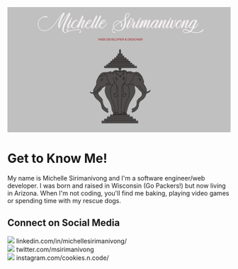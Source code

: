<!--
**MicheSi/MicheSi** is a ✨ _special_ ✨ repository because its `README.md` (this file) appears on your GitHub profile.

Here are some ideas to get you started:

- 🔭 I’m currently working on ...
- 🌱 I’m currently learning ...
- 👯 I’m looking to collaborate on ...
- 🤔 I’m looking for help with ...
- 💬 Ask me about ...
- 📫 How to reach me: ...
- 😄 Pronouns: ...
- ⚡ Fun fact: ...
-->
[![Header](header.png)](https://michellesirimanivong.com)

# Get to Know Me!

My name is Michelle Sirimanivong and I'm a software engineer/web developer. I was born and raised in Wisconsin (Go Packers!) but now living in Arizona. When I'm not coding, you'll find me baking, playing video games or spending time with my rescue dogs.  

## Connect on Social Media
<img src="https://img.icons8.com/color/24/000000/linkedin.png"/> linkedin.com/in/michellesirimanivong/  
<img src="https://img.icons8.com/color/24/000000/twitter.png"/> twitter.com/msirimanivong  
<img src="https://img.icons8.com/color/24/000000/instagram-new.png"/> instagram.com/cookies.n.code/